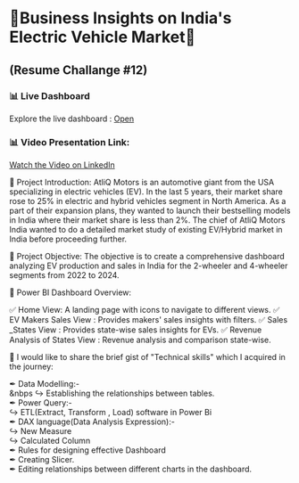   # 🔋Business Insights on India's Electric Vehicle Market🔋    
  ## (Resume Challange #12)



### 📊 Live Dashboard
Explore the live dashboard : [Open](https://app.powerbi.com/groups/me/reports/5def771b-6f22-4d3d-9dea-c2ca29663e97/46f9b9de7040d19806d7?experience=power-bi&clientSideAuth=0)

### 📊 Video Presentation Link:
[Watch the Video on LinkedIn](https://www.linkedin.com/feed/update/urn:li:activity:7225928989402349568/)

🎯 Project Introduction:
AtliQ Motors is an automotive giant from the USA specializing in electric vehicles (EV). In the last 5 years, their market share rose to 25% in electric and hybrid vehicles segment in North America. As a part of their expansion plans, they wanted to launch their bestselling models in India where their market share is less than 2%. The chief of AtliQ Motors India wanted to do a detailed market study of existing EV/Hybrid market in India before proceeding further.

🎯 Project Objective:
The objective is to create a comprehensive dashboard analyzing EV production and sales in India for the 2-wheeler and 4-wheeler segments from 2022 to 2024.

🔎 Power BI Dashboard Overview:

✅ Home View: A landing page with icons to navigate to different views.
✅ EV Makers Sales View : Provides makers' sales insights with filters.
✅ Sales _States View : Provides state-wise sales insights for EVs.
✅ Revenue Analysis of States View : Revenue analysis and comparison state-wise.

📢 I would like to share the brief gist of "Technical skills" which I acquired in the journey:

✒ Data Modelling:-<br/>&nbps
  ↪ Establishing the relationships between tables.<br/>
✒ Power Query:-<br/>
  ↪ ETL(Extract, Transform , Load) software in Power Bi<br/>
✒ DAX language(Data Analysis Expression):-<br/>
  ↪ New Measure<br/>
  ↪ Calculated Column<br/>
✒ Rules for designing effective Dashboard<br/>
✒ Creating Slicer.<br/>
✒ Editing relationships between different charts in the dashboard.<br/>

